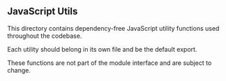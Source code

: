 JavaScript Utils
----------------

This directory contains dependency-free JavaScript utility functions used
throughout the codebase.

Each utility should belong in its own file and be the default export.

These functions are not part of the module interface and are subject to change.
